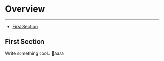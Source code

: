 # Overview

---

- [First Section](#section-1)

<a name="section-1"></a>
## First Section

Write something cool.. 🦊aaaa
